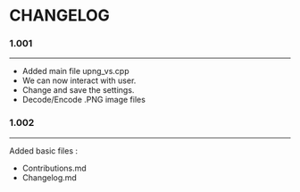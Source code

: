 # CHANGELOG

### 1.001
---

- Added main file upng_vs.cpp
- We can now interact with user. 
- Change and save the settings.
- Decode/Encode .PNG image files

### 1.002
---

Added basic files :
- Contributions.md
- Changelog.md


